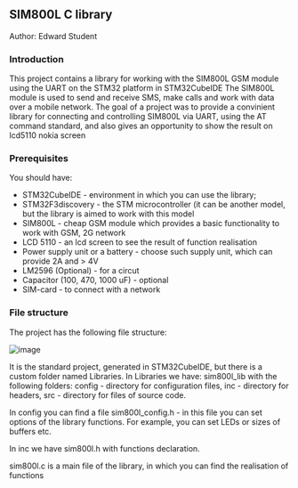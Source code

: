 ## SIM800L C library
Author: Edward Student

### Introduction 
This project contains a library for working with the SIM800L GSM module using the UART on the STM32 platform in STM32CubeIDE
The SIM800L module is used to send and receive SMS, make calls and work with data over a mobile network.
The goal of a project was to provide a convinient library for connecting and controlling SIM800L via UART, using the AT command standard, and also
gives an opportunity to show the result on lcd5110 nokia screen

### Prerequisites
You should have:

* STM32CubeIDE - environment in which you can use the library;
* STM32F3discovery - the STM microcontroller (it can be another model, but the library is aimed to work with this model
* SIM800L - cheap GSM module which provides a basic functionality to work with GSM, 2G network
* LCD 5110 - an lcd screen to see the result of function realisation
* Power supply unit or a battery - choose such supply unit, which can provide 2A and > 4V
* LM2596 (Optional) - for a circut
* Capacitor (100, 470, 1000 uF) - optional
* SIM-card - to connect with a network



### File structure
The project has the following file structure:

![image](https://github.com/user-attachments/assets/e9a3d64c-c7a4-4316-bc81-a4862a37b11a)

It is the standard project, generated in STM32CubeIDE, but there is a custom folder named Libraries. In Libraries we have: sim800l_lib with the following folders: config - directory for configuration files, inc - directory for headers, src - directory for files of source code.

In config you can find a file sim800l_config.h - in this file you can set options of the library functions. For example, you can set LEDs or sizes of buffers etc.

In inc we have sim800l.h with functions declaration.

sim800l.c is a main file of the library, in which you can find the realisation of functions

### 
